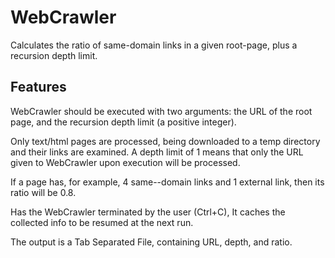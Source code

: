 # WebCrawler
 Calculates the ratio of same­-domain links in a given root-page, plus a recursion depth limit.

## Features

 WebCrawler should be executed with two arguments­: the URL of the root page, and the recursion depth limit (a positive integer).

 Only text/html pages are processed, being downloaded to a temp directory and their links are examined. A depth limit of 1 means that only the URL given to WebCrawler upon execution will be processed.

 If a page has, for example, 4 same--domain links and 1 external link, then its ratio will be 0.8.

 Has the WebCrawler terminated by the user (Ctrl+C), It caches the collected info to be resumed at the next run.

 The output is a Tab Separated File, containing URL, depth, and ratio.
